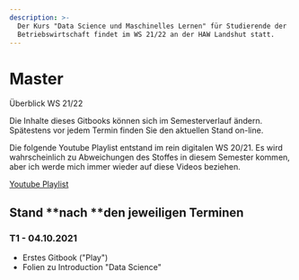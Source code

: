 ```yaml
---
description: >-
  Der Kurs "Data Science und Maschinelles Lernen" für Studierende der
  Betriebswirtschaft findet im WS 21/22 an der HAW Landshut statt.
---
```


# Master 
Überblick WS 21/22

Die Inhalte dieses Gitbooks können sich im Semesterverlauf ändern. Spätestens vor jedem Termin finden Sie den aktuellen Stand on-line.

Die folgende Youtube Playlist entstand im rein digitalen WS 20/21. Es wird wahrscheinlich zu Abweichungen des Stoffes in diesem Semester kommen, aber ich werde mich immer wieder auf diese Videos beziehen.

[Youtube Playlist](https://youtube.com/playlist?list=PLfGN40VwjduJPvtP9QUjC0rjM6-ePT9bg)

## Stand **nach **den jeweiligen Terminen

### T1 - 04.10.2021 

* Erstes Gitbook ("Play")
* Folien zu Introduction "Data Science"
